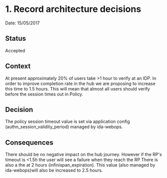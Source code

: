 # 1. Record architecture decisions

Date: 15/05/2017

## Status

Accepted

## Context

At present approximately 20% of users take >1 hour to verify at an IDP. In order to improve completion rate in the hub we are proposing to increase this time to 1.5 hours.
This will mean that almost all users should verify before the session times out in Policy.

## Decision

The policy session timeout value is set via application config (authn_session_validity_period) managed by ida-webops.

## Consequences

There should be no negative impact on the hub journey. However if the RP's timeout is <1.5h the user will see a failure when they reach the RP
There is also a the  at 2 hours (infinispan_expiration). This value (also managed by ida-webops)will also be increased to 2.5 hours.

